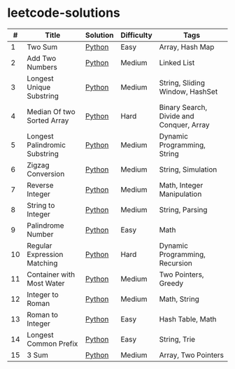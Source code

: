 # leetcode-solutions

| #  | Title                         | Solution                                      | Difficulty | Tags                                     |
|----|-------------------------------|-----------------------------------------------|------------|------------------------------------------|
| 1  | Two Sum                       | [Python](Easy/two_sum.py)                     | Easy       | Array, Hash Map                          |
| 2  | Add Two Numbers               | [Python](Medium/add_two_numbers.py)           | Medium     | Linked List                              |
| 3  | Longest Unique Substring      | [Python](Medium/longest_substring.py)         | Medium     | String, Sliding Window, HashSet          |
| 4  | Median Of two Sorted Array    | [Python](Hard/median_of_two_array.py)         | Hard       | Binary Search, Divide and Conquer, Array |
| 5  | Longest Palindromic Substring | [Python](Medium/palindromic_substring.py)     | Medium     | Dynamic Programming, String              |
| 6  | Zigzag Conversion             | [Python](Medium/zigzag_conversion.py)         | Medium     | String, Simulation              |
| 7  | Reverse Integer               | [Python](Medium/reverse_integer.py)           | Medium     | Math, Integer Manipulation              |
| 8  | String to Integer             | [Python](Medium/string_to_integer.py)         | Medium     | String, Parsing              |
| 9  | Palindrome Number             | [Python](Easy/palindrome_number.py)           | Easy       | Math             |
| 10 | Regular Expression Matching   | [Python](Hard/regular_expression_matching.py) | Hard       | Dynamic Programming, Recursion             |
| 11 | Container with Most Water     | [Python](Medium/container_with_most_water.py) | Medium     | Two Pointers, Greedy             |
| 12 | Integer to Roman              | [Python](Medium/integer_to_roman.py)          | Medium     | Math, String             |
| 13 | Roman to Integer              | [Python](Easy/roman_to_integer.py)            | Easy       | Hash Table, Math             |
| 14 | Longest Common Prefix         | [Python](Easy/longest_common_prefix.py)       | Easy       | String, Trie             |
| 15 | 3 Sum                         | [Python](Medium/3sum.py)                      | Medium     | Array, Two Pointers            | 